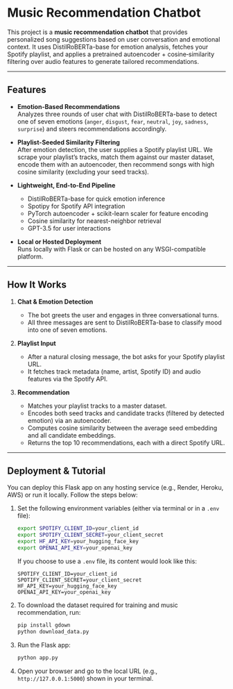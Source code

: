 # Music Recommendation Chatbot

This project is a **music recommendation chatbot** that provides personalized song suggestions based on user conversation and emotional context. It uses DistilRoBERTa-base for emotion analysis, fetches your Spotify playlist, and applies a pretrained autoencoder + cosine‐similarity filtering over audio features to generate tailored recommendations.

---

## Features

- **Emotion-Based Recommendations**  
  Analyzes three rounds of user chat with DistilRoBERTa-base to detect one of seven emotions (`anger`, `disgust`, `fear`, `neutral`, `joy`, `sadness`, `surprise`) and steers recommendations accordingly.

- **Playlist-Seeded Similarity Filtering**  
  After emotion detection, the user supplies a Spotify playlist URL. We scrape your playlist’s tracks, match them against our master dataset, encode them with an autoencoder, then recommend songs with high cosine similarity (excluding your seed tracks).

- **Lightweight, End-to-End Pipeline**  
  - DistilRoBERTa-base for quick emotion inference  
  - Spotipy for Spotify API integration  
  - PyTorch autoencoder + scikit-learn scaler for feature encoding  
  - Cosine similarity for nearest-neighbor retrieval
  - GPT-3.5 for user interactions

- **Local or Hosted Deployment**  
  Runs locally with Flask or can be hosted on any WSGI-compatible platform. 

---

## How It Works

1. **Chat & Emotion Detection**  
   - The bot greets the user and engages in three conversational turns.  
   - All three messages are sent to DistilRoBERTa-base to classify mood into one of seven emotions.

2. **Playlist Input**  
   - After a natural closing message, the bot asks for your Spotify playlist URL.  
   - It fetches track metadata (name, artist, Spotify ID) and audio features via the Spotify API.

3. **Recommendation**  
   - Matches your playlist tracks to a master dataset.  
   - Encodes both seed tracks and candidate tracks (filtered by detected emotion) via an autoencoder.  
   - Computes cosine similarity between the average seed embedding and all candidate embeddings.  
   - Returns the top 10 recommendations, each with a direct Spotify URL.

---

## Deployment & Tutorial

You can deploy this Flask app on any hosting service (e.g., Render, Heroku, AWS) or run it locally. Follow the steps below:

1.  Set the following environment variables (either via terminal or in a `.env` file):

    ```bash
    export SPOTIFY_CLIENT_ID=your_client_id
    export SPOTIFY_CLIENT_SECRET=your_client_secret
    export HF_API_KEY=your_hugging_face_key
    export OPENAI_API_KEY=your_openai_key
    ```
    If you choose to use a `.env` file, its content would look like this:
    ```env
    SPOTIFY_CLIENT_ID=your_client_id
    SPOTIFY_CLIENT_SECRET=your_client_secret
    HF_API_KEY=your_hugging_face_key
    OPENAI_API_KEY=your_openai_key
    ```

2. To download the dataset required for training and music recommendation, run:

    ```bash
    pip install gdown
    python download_data.py
    ```

3.  Run the Flask app:
    ```bash
    python app.py
    ```

4.  Open your browser and go to the local URL (e.g., `http://127.0.0.1:5000`) shown in your terminal.
